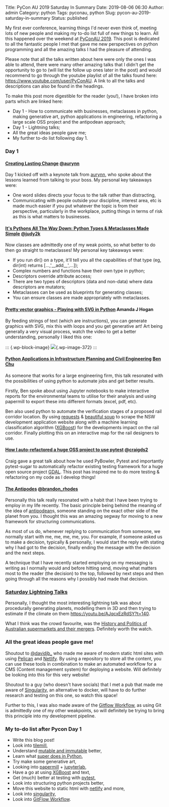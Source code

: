 Title: PyCon AU 2019 Saturday In Summary
Date: 2019-08-06 06:30
Author: admin
Category: python
Tags: pyconau, python
Slug: pycon-au-2019-saturday-in-summary
Status: published

<!-- wp:paragraph -->

My first ever conference, learning things I'd never even think of, meeting lots of new people and making my to-do list full of new things to learn. All this happened over the weekend at [PyConAU 2019](https://2019.pycon-au.org/). This post is dedicated to all the fantastic people I met that gave me new perspectives on python programming and all the amazing talks I had the pleasure of attending.

<!-- /wp:paragraph -->

<!-- wp:paragraph -->

Please note that all the talks written about here were only the ones I was able to attend, there were many other amazing talks that I didn't get the opportunity to go to (will list the follow up ones later in the post) and would recommend to go through the youtube playlist of all the talks found here: <https://www.youtube.com/user/PyConAU>. A link to all the talks and descriptions can also be found in the headings.

<!-- /wp:paragraph -->

<!-- wp:paragraph -->

To make this post more digestible for the reader (you!), I have broken into parts which are linked here:

<!-- /wp:paragraph -->

<!-- wp:list -->

-   Day 1 - How to communicate with businesses, metaclasses in python, making generative art, python applications in engineering, refactoring a large scale OSS project and the antipodean approach;
-   Day 1 - Lightning talks;
-   All the great ideas people gave me;
-   My further to-do list following day 1.

<!-- /wp:list -->

<!-- wp:heading {"level":3} -->

### Day 1

<!-- /wp:heading -->

<!-- wp:heading {"level":4} -->

#### [Creating Lasting Change](https://2019.pycon-au.org/talks/aurynn) [\@aurynn](https://twitter.com/aurynn)

<!-- /wp:heading -->

<!-- wp:paragraph -->

Day 1 kicked off with a keynote talk from [aurynn](https://github.com/aurynn), who spoke about the lessons learned from talking to your boss. My personal key takeaways were:

<!-- /wp:paragraph -->

<!-- wp:list -->

-   One word slides directs your focus to the talk rather than distracting,
-   Communicating with people outside your discipline, interest area, etc is made much easier if you put whatever the topic is from their perspective, particularly in the workplace, putting things in terms of risk as this is what matters to businesses.

<!-- /wp:list -->

<!-- wp:heading {"level":4} -->

#### [It's Pythons All The Way Down: Python Types & Metaclasses Made Simple](https://2019.pycon-au.org/talks/its-pythons-all-the-way-down-python-types-metaclasses-made-simple) [\@judy2k](https://twitter.com/judy2k)

<!-- /wp:heading -->

<!-- wp:paragraph -->

Now classes are admittedly one of my weak points, so what better to do then go straight to metaclasses! My personal key takeaways were:

<!-- /wp:paragraph -->

<!-- wp:list -->

-   If you run dir() on a type, it'll tell you all the capabilities of that type (eg, dir(int) returns \[...,'\_\_add\_\_',...\]);
-   Complex numbers and functions have their own type in python;
-   Descriptors override attribute access;
-   There are two types of descriptors (data and non-data) where data descriptors are mutators;
-   Metaclasses can be used as blueprints for generating classes;
-   You can ensure classes are made appropriately with metaclasses.

<!-- /wp:list -->

<!-- wp:heading {"level":4} -->

#### [Pretty vector graphics - Playing with SVG in Python](https://2019.pycon-au.org/talks/pretty-vector-graphics--playing-with-svg-in-python) Amanda J Hogan

<!-- /wp:heading -->

<!-- wp:paragraph -->

By feeding strings of text (which are instructions), you can generate graphics with SVG, mix this with loops and you get generative art! Art being generally a very visual process, watch the video to get a better understanding, personally I liked this one:

<!-- /wp:paragraph -->

<!-- wp:image {"id":372,"align":"center"} -->

::: {.wp-block-image}
![](https://i1.wp.com/jmckew.com/wp-content/uploads/2019/08/image.png?fit=640%2C281&ssl=1){.wp-image-372}
:::

<!-- /wp:image -->

<!-- wp:heading {"level":4} -->

#### [Python Applications in Infrastructure Planning and Civil Engineering](https://2019.pycon-au.org/talks/python-applications-in-infrastructure-planning-and-civil-engineering) [Ben Chu](https://au.linkedin.com/in/ben-chu-2643aa131)

<!-- /wp:heading -->

<!-- wp:paragraph -->

As someone that works for a large engineering firm, this talk resonated with the possibilities of using python to automate jobs and get better results.

<!-- /wp:paragraph -->

<!-- wp:paragraph -->

Firstly, Ben spoke about using Jupyter notebooks to make interactive reports for the environmental teams to utilise for their analysis and using papermill to export these into different formats (excel, pdf, etc).

<!-- /wp:paragraph -->

<!-- wp:paragraph -->

Ben also used python to automate the verification stages of a proposed rail corridor location. By using [requests](https://2.python-requests.org/en/master/) & [beautiful soup](https://www.crummy.com/software/BeautifulSoup/bs4/doc/) to scrape the NSW development application website along with a machine learning classification algorithm ([XGBoost](https://xgboost.readthedocs.io/en/latest/)) for the developments impact on the rail corridor. Finally plotting this on an interactive map for the rail designers to use.

<!-- /wp:paragraph -->

<!-- wp:heading {"level":4} -->

#### [How I auto-refactored a huge OSS project to use pytest](https://2019.pycon-au.org/talks/how-i-migrated-a-huge-oss-project-to-use-pytest) [\@craigds2](https://twitter.com/craigds2)

<!-- /wp:heading -->

<!-- wp:paragraph -->

Craig gave a great talk about how he used PyBowler, Pytest and importantly pytest-sugar to automatically refactor existing testing framework for a huge open source project [GDAL](https://gdal.org/). This post has inspired me to do more testing & refactoring on my code as I develop things!

<!-- /wp:paragraph -->

<!-- wp:heading {"level":4} -->

#### **[The Antipodes](https://2019.pycon-au.org/talks/brandon)** [\@brandon\_rhodes](https://twitter.com/brandon_rhodes)

<!-- /wp:heading -->

<!-- wp:paragraph -->

Personally this talk really resonated with a habit that I have been trying to employ in my life recently. The basic principle being behind the meaning of the idea of [](https://en.wiktionary.org/wiki/antipodean)[antipodean](https://en.wiktionary.org/wiki/antipodean)s</a>, someone standing on the exact other side of the planet from you. I thought this was an amazing segway for moving to a new framework for structuring communications.

<!-- /wp:paragraph -->

<!-- wp:paragraph -->

As most of us do, whenever replying to communication from someone, we normally start with me, me, me, me, you. For example, if someone asked us to make a decision, typically & personally, I would start the reply with stating why I had got to the decision, finally ending the message with the decision and the next steps.

<!-- /wp:paragraph -->

<!-- wp:paragraph -->

A technique that I have recently started employing on my messaging is writing as I normally would and before hitting send, moving what matters most to the reader (the decision) to the top, followed by next steps and then going through all the reasons why I possibly had made that decision.

<!-- /wp:paragraph -->

<!-- wp:heading {"level":3} -->

### **[Saturday Lightning Talks](https://2019.pycon-au.org/talks/saturday-lightning-talks)**

<!-- /wp:heading -->

<!-- wp:paragraph -->

Personally, I thought the most interesting lightning talk was about procedurally generating planets, modelling them in 3D and then trying to estimate if the climate on them <https://youtu.be/AJqcxEzRdSY?t=140>.

<!-- /wp:paragraph -->

<!-- wp:paragraph -->

What I think was the crowd favourite, was the [History and Politics of Australian supermarkets and their mergers](https://youtu.be/AJqcxEzRdSY?t=1097). Definitely worth the watch.

<!-- /wp:paragraph -->

<!-- wp:heading {"level":3} -->

### All the great ideas people gave me!

<!-- /wp:heading -->

<!-- wp:paragraph -->

Shoutout to [\@davidjb\_](https://twitter.com/davidjb_) who made me aware of modern static html sites with using [Pelican](https://docs.getpelican.com/en/stable/) and [Netlify](https://www.netlify.com/). By using a repository to store all the content, you can use these tools in combination to make an automated workflow for a CMS (Content management system) for deploying a website. Will definitely be looking into this for this very website!

<!-- /wp:paragraph -->

<!-- wp:paragraph -->

Shoutout to a guy (who doesn't have socials) that I met a pub that made me aware of [Singularity](https://singularity.lbl.gov/), an alternative to docker, will have to do further research and testing on this one, so watch this space!

<!-- /wp:paragraph -->

<!-- wp:paragraph -->

Further to this, I was also made aware of the [Gitflow Workflow](https://www.atlassian.com/git/tutorials/comparing-workflows/gitflow-workflow), as using Git is admittedly one of my other weakpoints, so will definitely be trying to bring this principle into my development pipeline.

<!-- /wp:paragraph -->

<!-- wp:heading {"level":3} -->

### My to-do list after Pycon Day 1

<!-- /wp:heading -->

<!-- wp:list -->

-   Write this blog post!
-   Look into [tilemill](https://tilemill-project.github.io/tilemill/),
-   Understand [mutable and immutable](https://medium.com/@meghamohan/mutable-and-immutable-side-of-python-c2145cf72747) better,
-   Learn what [super does in Python](https://realpython.com/python-super/),
-   Try make some generative art,
-   Looking into [papermill](https://papermill.readthedocs.io/en/latest/) + [jupyterlab](https://jupyterlab.readthedocs.io/en/stable/),
-   Have a go at using [XGBoost](https://xgboost.readthedocs.io/en/latest/) and text,
-   Get (much) better at testing with [pytest](https://docs.pytest.org/en/latest/),
-   Look into structuring python projects better,
-   Move this website to static html with [netlify](https://www.netlify.com/) and more,
-   Look into [singularity](https://singularity.lbl.gov/),
-   Look into [GitFlow Workflow](https://www.atlassian.com/git/tutorials/comparing-workflows/gitflow-workflow).

<!-- /wp:list -->

<!-- wp:paragraph -->

<!-- /wp:paragraph -->
